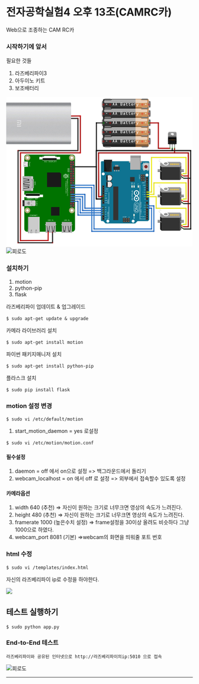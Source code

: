 # 전자공학실험4 오후 13조(CAMRC카)

Web으로 조종하는 CAM RC카


### 시작하기에 앞서

필요한 것들

1) 라즈베리파이3
2) 아두이노 키트
3) 보조배터리

![연결구도](./readme_img/1.png)
![회로도](./readme_img/2,png)


### 설치하기

1. motion
2. python-pip
3. flask

라즈베리파이 업데이트 & 업그레이드
```
$ sudo apt-get update & upgrade
```
카메라 라이브러리 설치
```
$ sudo apt-get install motion
```

파이썬 패키지매니저 설치
```
$ sudo apt-get install python-pip
```

플라스크 설치
```
$ sudo pip install flask
```
### motion 설정 변경
```
$ sudo vi /etc/default/motion
```

1) start_motion_daemon = yes 로설정

```
$ sudo vi /etc/motion/motion.conf
```

#### 필수설정
1) daemon = off 에서 on으로 설정 => 백그라운드에서 돌리기
2) webcam_localhost = on 에서 off 로 설정 => 외부에서 접속할수 있도록 설정

#### 카메라옵션
1) width 640 (추천)  => 자신이 원하는 크기로 너무크면 영상의 속도가 느려진다.
2) height 480 (추천)  => 자신이 원하는 크기로 너무크면 영상의 속도가 느려진다.
3) framerate 1000 (높은수치 설정) => frame설정을 30이상 올려도 비슷하다 그냥 1000으로 하였다.
4) webcam_port 8081 (기본)  =>webcam의 화면을 띄워줄 포트 번호

### html 수정

```
$ sudo vi /templates/index.html
```
자신의 라즈베리파이 ip로 수정을 하야한다.

<img src="http://192.168.43.141:8081" class="img-responsive" id="test" />

## 테스트 실행하기

```
$ sudo python app.py
```

### End-to-End 테스트

```
라즈베리파이와 공유된 인터넷으로 http://라즈베리파이의ip:5010 으로 접속
```


![회로도](./readme_img/3,png)


---
